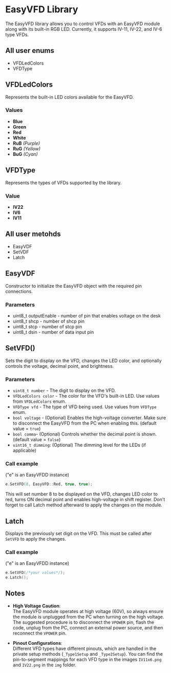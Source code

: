# EasyVFD Library

The EasyVFD library  allows you to control VFDs with an EasyVFD module along with its built-in RGB LED. Currently, it supports IV-11, IV-22, and IV-6 type VFDs.

## All user enums

- VFDLedColors
- VFDType

## VFDLedColors

Represents the built-in LED colors available for the EasyVFD.

### Values

- **Blue**
- **Green**
- **Red**
- **White**
- **RuB** *(Purple)*
- **RuG** *(Yellow)*
- **BuG** *(Cyan)*

## VFDType

Represents the types of VFDs supported by the library.

### Value

- **IV22**
- **IV6**
- **IV11**

## All user metohds

- EasyVDF
- SetVDF
- Latch

## EasyVDF

Constructor to initialize the EasyVFD object with the required pin connections.

### Parameters

- uint8_t outputEnable - number of pin that enables voltage on the desk
- uint8_t shcp - number of shcp pin
- uint8_t stcp - number of stcp pin
- uint8_t dsin - number of data input pin

## SetVFD()

Sets the digit to display on the VFD, changes the LED color, and optionally controls the voltage, decimal point, and brightness.

### Parameters

- `uint8_t number` - The digit to display on the VFD.
- `VFDLedColors color` - The color for the VFD's built-in LED. Use values from `VFDLedColors` enum.
- `VFDType vfd` - The type of VFD being used. Use values from `VFDType` enum.
- `bool voltage` - (Optional) Enables the high-voltage converter. Make sure to disconnect the EasyVFD from the PC when enabling this. (default value = `true`)
- `bool comma`- (Optional) Controls whether the decimal point is shown. (default value = `false`)
- `uint16_t dimming`: (Optional) The dimming level for the LEDs (if applicable)

### Call example

("e" is an EasyVFDD instance)

```cpp
e.SetVFD(8, EasyVFD::Red, true, true);
```

This will set number 8 to be displayed on the VFD, changes LED color to red, turns ON decimal point and enables high-voltage in shift register. Don't forget to call Latch method afterward to apply the changes on the module.

## Latch

Displays the previously set digit on the VFD. This must be called after `SetVFD` to apply the changes.

### Call example

("e" is an EasyVFDD instance)

```cpp
e.SetVFD(/*your values*/);
e.Latch();
```

## Notes

- **High Voltage Caution**:  
The EasyVFD module operates at high voltage (60V), so always ensure the module is unplugged from the PC when turning on the high voltage. The suggested procedure is to disconnect the `VPOWER` pin, flash the code, unplug from the PC, connect an external power source, and then reconnect the `VPOWER` pin.

- **Pinout Configurations**:  
Different VFD types have different pinouts, which are handled in the private setup methods (`_Type1Setup` and `_Type2Setup`). You can find the pin-to-segment mappings for each VFD type in the images `IV11x6.png` and `IV22.png` in the `img` folder.
